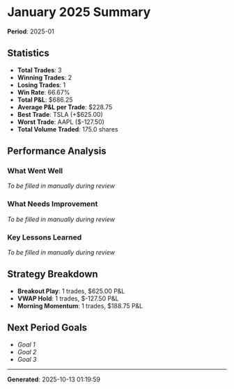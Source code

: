 # January 2025 Summary

**Period**: 2025-01

## Statistics

- **Total Trades**: 3
- **Winning Trades**: 2
- **Losing Trades**: 1
- **Win Rate**: 66.67%
- **Total P&L**: $686.25
- **Average P&L per Trade**: $228.75
- **Best Trade**: TSLA (+$625.00)
- **Worst Trade**: AAPL ($-127.50)
- **Total Volume Traded**: 175.0 shares

## Performance Analysis

### What Went Well

_To be filled in manually during review_

### What Needs Improvement

_To be filled in manually during review_

### Key Lessons Learned

_To be filled in manually during review_

## Strategy Breakdown

- **Breakout Play**: 1 trades, $625.00 P&L
- **VWAP Hold**: 1 trades, $-127.50 P&L
- **Morning Momentum**: 1 trades, $188.75 P&L

## Next Period Goals

- _Goal 1_
- _Goal 2_
- _Goal 3_

---

**Generated**: 2025-10-13 01:19:59
